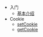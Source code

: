 * 入门
  * [基本介绍](./README.md)
* Cookie
  * [setCookie](./cookie/setCookie.md)
  * [getCookie](./cookie/getCookie.md)
